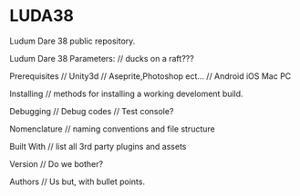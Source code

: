 # LUDA38
Ludum Dare 38 public repository.

Ludum Dare 38 Parameters:
  // ducks on a raft???

Prerequisites
  // Unity3d 
  // Aseprite,Photoshop ect...
  // Android iOS Mac PC 
  
Installing
  //  methods for installing a working develoment build.
  
Debugging
  // Debug codes 
  // Test console?

Nomenclature 
  // naming conventions and file structure
  
Built With
  // list all 3rd party plugins and assets
  
Version 
  // Do we bother?
  
Authors
  // Us but, with bullet points.
